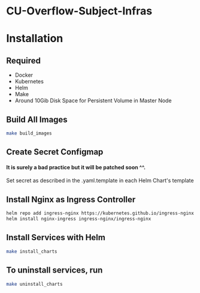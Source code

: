 # CU-Overflow-Subject-Infras

# Installation

## Required
- Docker
- Kubernetes
- Helm
- Make
- Around 10Gib Disk Space for Persistent Volume in Master Node

## Build All Images
```bash
make build_images
```

## Create Secret Configmap
#### It is surely a bad practice but it will be patched soon ^^.
Set secret as described in the .yaml.template in each Helm Chart's template

## Install Nginx as Ingress Controller
```bash
helm repo add ingress-nginx https://kubernetes.github.io/ingress-nginx
helm install nginx-ingress ingress-nginx/ingress-nginx
```

## Install Services with Helm
```bash
make install_charts
```

## To uninstall services, run
```bash
make uninstall_charts
```